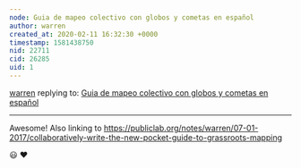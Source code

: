 ```yaml
---
node: Guia de mapeo colectivo con globos y cometas en español
author: warren
created_at: 2020-02-11 16:32:30 +0000
timestamp: 1581438750
nid: 22711
cid: 26285
uid: 1
---
```




[warren](../profile/warren) replying to: [Guia de mapeo colectivo con globos y cometas en español](../notes/imvec/02-08-2020/guia-de-mapeo-colectivo-con-globos-y-cometas-en-espanol)

----
Awesome! Also linking to https://publiclab.org/notes/warren/07-01-2017/collaboratively-write-the-new-pocket-guide-to-grassroots-mapping

😃 ❤️ 
